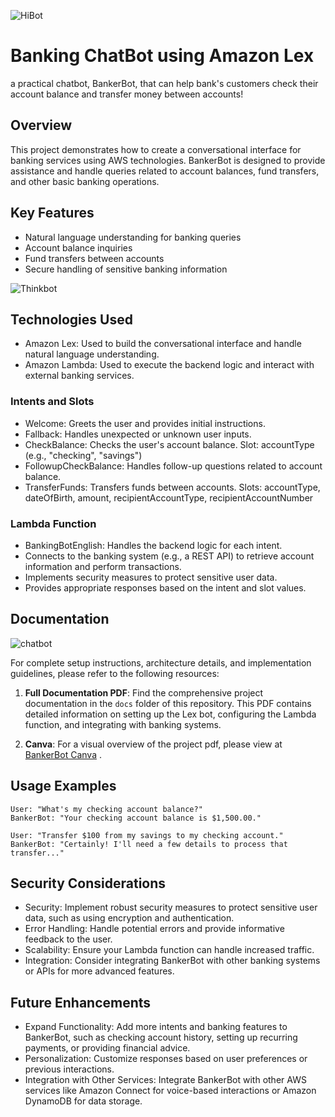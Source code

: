 ![HiBot](https://github.com/Sowmya74/MachineLearning/blob/a030f7f657d6a8cc9ad94023937b2baa05e39eae/ICONS%20FOLDER/hibot.gif)


# Banking ChatBot using Amazon Lex 

a practical chatbot, BankerBot, that can help bank's customers check their account balance and transfer money between accounts!

## Overview 

This project demonstrates how to create a conversational interface for banking services using AWS technologies. BankerBot is designed to provide assistance and handle queries related to account balances, fund transfers, and other basic banking operations.

## Key Features

- Natural language understanding for banking queries
- Account balance inquiries
- Fund transfers between accounts
- Secure handling of sensitive banking information
  
![Thinkbot](https://github.com/Sowmya74/MachineLearning/blob/574c20ee64a776767c619571db1b49d299e31256/ICONS%20FOLDER/think_bot.gif)

## Technologies Used

- Amazon Lex: Used to build the conversational interface and handle natural language understanding.
- Amazon Lambda: Used to execute the backend logic and interact with external banking services.

### Intents and Slots

- Welcome: Greets the user and provides initial instructions.
- Fallback: Handles unexpected or unknown user inputs.
- CheckBalance: Checks the user's account balance.
                              Slot: accountType (e.g., "checking", "savings")
- FollowupCheckBalance: Handles follow-up questions related to account balance.
- TransferFunds: Transfers funds between accounts.
                            Slots: accountType, dateOfBirth, amount, recipientAccountType, recipientAccountNumber
### Lambda Function

- BankingBotEnglish: Handles the backend logic for each intent.
- Connects to the banking system (e.g., a REST API) to retrieve account information and perform transactions.
- Implements security measures to protect sensitive user data.
- Provides appropriate responses based on the intent and slot values.

## Documentation 

![chatbot](https://github.com/Sowmya74/MachineLearning/blob/a030f7f657d6a8cc9ad94023937b2baa05e39eae/ICONS%20FOLDER/chatbot.gif)


For complete setup instructions, architecture details, and implementation guidelines, please refer to the following resources:

1. **Full Documentation PDF**: Find the comprehensive project documentation in the `docs` folder of this repository. This PDF contains detailed information on setting up the Lex bot, configuring the Lambda function, and integrating with banking systems.

2. **Canva**: For a visual overview of the project pdf, please view at [BankerBot Canva]([https://www.canva.com/design/DAFxyz123/view](https://www.canva.com/design/DAGP0o7PBG8/RGXvNBZOPrWKSw4K4dLceQ/view?utm_content=DAGP0o7PBG8&utm_campaign=designshare&utm_medium=link&utm_source=editor)) .

## Usage Examples

```
User: "What's my checking account balance?"
BankerBot: "Your checking account balance is $1,500.00."

User: "Transfer $100 from my savings to my checking account."
BankerBot: "Certainly! I'll need a few details to process that transfer..."
```

## Security Considerations

- Security: Implement robust security measures to protect sensitive user data, such as using encryption and authentication.
- Error Handling: Handle potential errors and provide informative feedback to the user.
- Scalability: Ensure your Lambda function can handle increased traffic.
- Integration: Consider integrating BankerBot with other banking systems or APIs for more advanced features.


## Future Enhancements

- Expand Functionality: Add more intents and banking features to BankerBot, such as checking account history, setting up recurring payments, or providing financial advice.
- Personalization: Customize responses based on user preferences or previous interactions.
- Integration with Other Services: Integrate BankerBot with other AWS services like Amazon Connect for voice-based interactions or Amazon DynamoDB for data storage.
